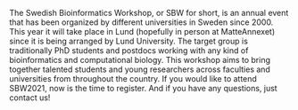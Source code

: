 The Swedish Bioinformatics Workshop, or SBW for short, is an annual event that has been organized by different universities in Sweden since 2000. This year it will take place in Lund (hopefully in person at MatteAnnexet) since it is being arranged by Lund University. The target group is traditionally PhD students and postdocs working with any kind of bioinformatics and computational biology. This workshop aims to bring together talented students and young researchers across faculties and universities from throughout the country. If you would like to attend SBW2021, now is the time to register. And if you have any questions, just contact us!
